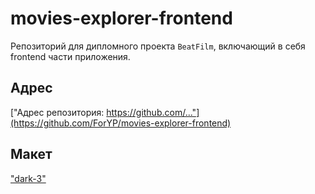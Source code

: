 # movies-explorer-frontend

Репозиторий для дипломного проекта  `BeatFilm`, включающий в себя frontend части приложения.

## Адрес
["Адрес репозитория: https://github.com/..."](https://github.com/ForYP/movies-explorer-frontend)

## Макет 
["dark-3"](https://www.figma.com/file/6FMWkB94wE7KTkcCgUXtnC/%D0%94%D0%B8%D0%BF%D0%BB%D0%BE%D0%BC%D0%BD%D1%8B%D0%B9-%D0%BF%D1%80%D0%BE%D0%B5%D0%BA%D1%82?type=design&node-id=1-8436&mode=dev)

